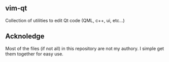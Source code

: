 ## vim-qt ##

Collection of utilities to edit Qt code (QML, c++, ui, etc...)

## Acknoledge ##

Most of the files (if not all) in this repository are not my authory. I simple 
get them together for easy use.
